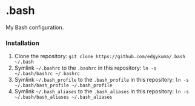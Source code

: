 # .bash
My Bash configuration.

### Installation
1. Clone the repository: `git clone https://github.com/edgykuma/.bash ~/.bash`
2. Symlink `~/.bashrc` to the `.bashrc` in this repository:
   `ln -s ~/.bash/bashrc ~/.bashrc`
3. Symlink `~/.bash_profile` to the `.bash_profile` in this repository:
   `ln -s ~/.bash/bash_profile ~/.bash_profile`
4. Symlink `~/.bash_aliases` to the `.bash_aliases` in this repository:
   `ln -s ~/.bash/bash_aliases ~/.bash_aliases`

